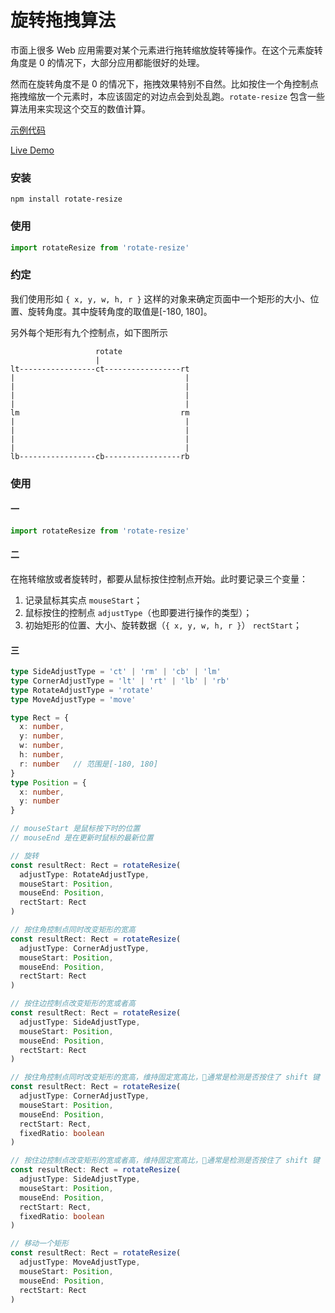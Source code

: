 # 旋转拖拽算法

市面上很多 Web 应用需要对某个元素进行拖转缩放旋转等操作。在这个元素旋转角度是 0 的情况下，大部分应用都能很好的处理。

然而在旋转角度不是 0 的情况下，拖拽效果特别不自然。比如按住一个角控制点拖拽缩放一个元素时，本应该固定的对边点会到处乱跑。`rotate-resize` 包含一些算法用来实现这个交互的数值计算。


[示例代码](https://github.com/ioslh/rotate-resize/blob/master/example/components/Controller.vue#L171)

[Live Demo](https://ioslh.github.io/rotate-resize/)


### 安装

```shell
npm install rotate-resize
```

### 使用
```js
import rotateResize from 'rotate-resize'
```

### 约定

我们使用形如 `{ x, y, w, h, r }` 这样的对象来确定页面中一个矩形的大小、位置、旋转角度。其中旋转角度的取值是[-180, 180]。

另外每个矩形有九个控制点，如下图所示

```
                   rotate
                   |
lt-----------------ct-----------------rt
|                                      |
|                                      |
|                                      |
|                                      |
lm                                    rm
|                                      |
|                                      |
|                                      |
|                                      |
lb-----------------cb-----------------rb
```




### 使用

#### 一

```js
import rotateResize from 'rotate-resize'
```

#### 二
在拖转缩放或者旋转时，都要从鼠标按住控制点开始。此时要记录三个变量：
1. 记录鼠标其实点 `mouseStart`；
2. 鼠标按住的控制点 `adjustType`（也即要进行操作的类型）；
3. 初始矩形的位置、大小、旋转数据（`{ x, y, w, h, r }`） `rectStart`；


#### 三


```ts
type SideAdjustType = 'ct' | 'rm' | 'cb' | 'lm'
type CornerAdjustType = 'lt' | 'rt' | 'lb' | 'rb'
type RotateAdjustType = 'rotate'
type MoveAdjustType = 'move'

type Rect = {
  x: number,
  y: number,
  w: number,
  h: number,
  r: number   // 范围是[-180, 180]
}
type Position = {
  x: number,
  y: number
}

// mouseStart 是鼠标按下时的位置
// mouseEnd 是在更新时鼠标的最新位置

// 旋转
const resultRect: Rect = rotateResize(
  adjustType: RotateAdjustType,
  mouseStart: Position,
  mouseEnd: Position,
  rectStart: Rect
)

// 按住角控制点同时改变矩形的宽高
const resultRect: Rect = rotateResize(
  adjustType: CornerAdjustType,
  mouseStart: Position,
  mouseEnd: Position,
  rectStart: Rect
)

// 按住边控制点改变矩形的宽或者高
const resultRect: Rect = rotateResize(
  adjustType: SideAdjustType,
  mouseStart: Position,
  mouseEnd: Position,
  rectStart: Rect
)

// 按住角控制点同时改变矩形的宽高，维持固定宽高比，通常是检测是否按住了 shift 键
const resultRect: Rect = rotateResize(
  adjustType: CornerAdjustType,
  mouseStart: Position,
  mouseEnd: Position,
  rectStart: Rect,
  fixedRatio: boolean
)

// 按住边控制点改变矩形的宽或者高，维持固定宽高比，通常是检测是否按住了 shift 键
const resultRect: Rect = rotateResize(
  adjustType: SideAdjustType,
  mouseStart: Position,
  mouseEnd: Position,
  rectStart: Rect,
  fixedRatio: boolean
)

// 移动一个矩形
const resultRect: Rect = rotateResize(
  adjustType: MoveAdjustType,
  mouseStart: Position,
  mouseEnd: Position,
  rectStart: Rect
)
```

